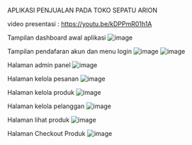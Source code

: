 APLIKASI PENJUALAN PADA TOKO SEPATU ARION

video presentasi : 
https://youtu.be/kDPPmR01h1A

Tampilan dashboard awal aplikasi
![image](https://github.com/shilnaprdisa/SistemPenjualan/assets/113671337/a80d9fec-c506-4ef2-97e5-a85fe0418ef4)

Tampilan pendafaran akun dan menu login
![image](https://github.com/shilnaprdisa/SistemPenjualan/assets/113671337/7e5ec1c4-237d-400f-9fb3-937c3537709c)
![image](https://github.com/shilnaprdisa/SistemPenjualan/assets/113671337/3f89b5e5-9111-4103-90e5-3d3e9675f636)

Halaman admin panel
![image](https://github.com/shilnaprdisa/SistemPenjualan/assets/113671337/2d9db3e7-3c9f-4e6b-8619-8e0ddb8988a8)

Halaman kelola pesanan
![image](https://github.com/shilnaprdisa/SistemPenjualan/assets/113671337/d8e2807c-20a5-4822-857c-ca185970cdad)

Halaman kelola produk
![image](https://github.com/shilnaprdisa/SistemPenjualan/assets/113671337/b5426683-0145-4660-9957-cc9b5c219432)

Halaman kelola pelanggan
![image](https://github.com/shilnaprdisa/SistemPenjualan/assets/113671337/f9759398-8a29-4ae3-af6a-fda1a602bcaa)

Halaman lihat produk
![image](https://github.com/shilnaprdisa/SistemPenjualan/assets/113671337/6d96d240-a2f5-499f-897b-edef809817dc)

Halaman Checkout Produk
![image](https://github.com/shilnaprdisa/SistemPenjualan/assets/113671337/2c75001f-e7f7-439f-aead-352aa1cbc954)


